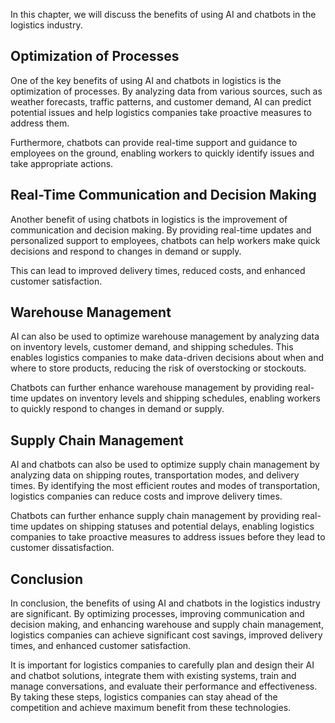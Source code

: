 
In this chapter, we will discuss the benefits of using AI and chatbots in the logistics industry.

Optimization of Processes
-------------------------

One of the key benefits of using AI and chatbots in logistics is the optimization of processes. By analyzing data from various sources, such as weather forecasts, traffic patterns, and customer demand, AI can predict potential issues and help logistics companies take proactive measures to address them.

Furthermore, chatbots can provide real-time support and guidance to employees on the ground, enabling workers to quickly identify issues and take appropriate actions.

Real-Time Communication and Decision Making
-------------------------------------------

Another benefit of using chatbots in logistics is the improvement of communication and decision making. By providing real-time updates and personalized support to employees, chatbots can help workers make quick decisions and respond to changes in demand or supply.

This can lead to improved delivery times, reduced costs, and enhanced customer satisfaction.

Warehouse Management
--------------------

AI can also be used to optimize warehouse management by analyzing data on inventory levels, customer demand, and shipping schedules. This enables logistics companies to make data-driven decisions about when and where to store products, reducing the risk of overstocking or stockouts.

Chatbots can further enhance warehouse management by providing real-time updates on inventory levels and shipping schedules, enabling workers to quickly respond to changes in demand or supply.

Supply Chain Management
-----------------------

AI and chatbots can also be used to optimize supply chain management by analyzing data on shipping routes, transportation modes, and delivery times. By identifying the most efficient routes and modes of transportation, logistics companies can reduce costs and improve delivery times.

Chatbots can further enhance supply chain management by providing real-time updates on shipping statuses and potential delays, enabling logistics companies to take proactive measures to address issues before they lead to customer dissatisfaction.

Conclusion
----------

In conclusion, the benefits of using AI and chatbots in the logistics industry are significant. By optimizing processes, improving communication and decision making, and enhancing warehouse and supply chain management, logistics companies can achieve significant cost savings, improved delivery times, and enhanced customer satisfaction.

It is important for logistics companies to carefully plan and design their AI and chatbot solutions, integrate them with existing systems, train and manage conversations, and evaluate their performance and effectiveness. By taking these steps, logistics companies can stay ahead of the competition and achieve maximum benefit from these technologies.
